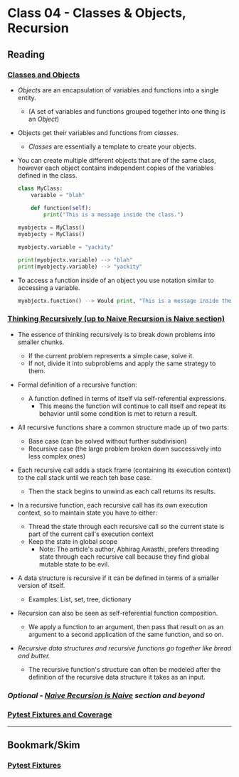 # Class 04 - Classes & Objects, Recursion

## Reading

### [Classes and Objects](https://www.learnpython.org/en/Classes_and_Objects)

* *Objects* are an encapsulation of variables and functions into a single entity.
  * (A set of variables and functions grouped together into one thing is an *Object*)
* Objects get their variables and functions from *classes*.
  * *Classes* are essentially a template to create your objects.
* You can create multiple different objects that are of the same class, however each object contains independent copies of the variables defined in the class.

    ```Python
    class MyClass:
        variable = "blah"

        def function(self):
            print("This is a message inside the class.")
        
    myobjectx = MyClass()
    myobjecty = MyClass()

    myobjecty.variable = "yackity"

    print(myobjectx.variable) --> "blah"
    print(myobjecty.variable) --> "yackity"
    ```

* To access a function inside of an object you use notation similar to accessing a variable.

    ```Python
    myobjectx.function() --> Would print, "This is a message inside the class."
    ```

### [Thinking Recursively (up to Naive Recursion is Naive section)](https://realpython.com/python-thinking-recursively/)

* The essence of thinking recursively is to break down problems into smaller chunks.
  * If the current problem represents a simple case, solve it.
  * If not, divide it into subproblems and apply the same strategy to them.

* Formal definition of a recursive function:
  * A function defined in terms of itself via self-referential expressions.
    * This means the function will continue to call itself and repeat its behavior until some condition is met to return a result.
* All recursive functions share a common structure made up of two parts:
  * Base case (can be solved without further subdivision)
  * Recursive case (the large problem broken down successively into less complex ones)
* Each recursive call adds a stack frame (containing its execution context) to the call stack until we reach teh base case.
  * Then the stack begins to unwind as each call returns its results.
* In a recursive function, each recursive call has its own execution context, so to maintain state you have to either:
  * Thread the state through each recursive call so the current state is part of the current call's execution context
  * Keep the state in global scope
    * Note: The article's author, Abhirag Awasthi, prefers threading state through each recursive call because they find global mutable state to be evil.

* A data structure is recursive if it can be defined in terms of a smaller version of itself.
  * Examples: List, set, tree, dictionary
* Recursion can also be seen as self-referential function composition.
  * We apply a function to an argument, then pass that result on as an argument to a second application of the same function, and so on.
* *Recursive data structures and recursive functions go together like bread and butter.*
  * The recursive function's structure can often be modeled after the definition of the recursive data structure it takes as an input.

### *Optional - [Naive Recursion is Naive](https://realpython.com/python-thinking-recursively/#naive-recursion-is-naive) section and beyond*

### [Pytest Fixtures and Coverage](https://www.linuxjournal.com/content/python-testing-pytest-fixtures-and-coverage)

----

## Bookmark/Skim

### [Pytest Fixtures](https://docs.pytest.org/en/latest/fixture.html)
